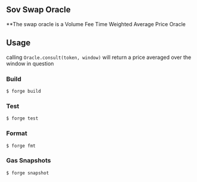## Sov Swap Oracle

**The swap oracle is a Volume Fee Time Weighted Average Price Oracle

## Usage

calling `Oracle.consult(token, window)` will return a price averaged over the window in question

### Build

```shell
$ forge build
```

### Test

```shell
$ forge test
```

### Format

```shell
$ forge fmt
```

### Gas Snapshots

```shell
$ forge snapshot
```
